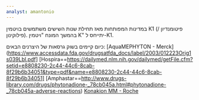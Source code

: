 ```yaml
---
analyst: amantonio
---
```


במדינות המפותחות מאז תחילת שנות השישים משתמשים בויטמין K1 (פיטומנדיון / פילוקינון). בהמשך המונח "ויטמין K" יתייחס ל-K1.

כיום קיימים בשוק גרסאות של היצרנים הבאים:
[AquaMEPHYTON - Merck](https://www.accessdata.fda.gov/drugsatfda_docs/label/2003/012223Orig1s039Lbl.pdf]
[Hospira==https://dailymed.nlm.nih.gov/dailymed/getFile.cfm?setid=e8808230-2c44-44c6-8cab-8f29b6b34051&type=pdf&name=e8808230-2c44-44c6-8cab-8f29b6b34051]
[Amphastar==http://www.drugs-library.com/drugs/phytonadione-_78cb045a.html#phytonadione-_78cb045a-adverse-reactions)
[Konakion MM - Roche](https://www.medicines.org.uk/emc/product/1107)
